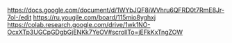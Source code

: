 https://docs.google.com/document/d/1WYbJQF8iWVhru6QFRD0t7RmE8Jr-7oI-/edit
https://ru.yougile.com/board/115mio8yghxj
https://colab.research.google.com/drive/1wk1NO-OcxXTp3UGCpGDgbGjENKk7YeOV#scrollTo=jEFkKxTngZOW
